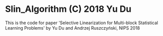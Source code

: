 # Slin_Algorithm (C) 2018 Yu Du
This is the code for paper 'Selective Linearization for Multi-block Statistical Learning Problems' by Yu Du and Andrzej Ruszczyński, NIPS 2018
